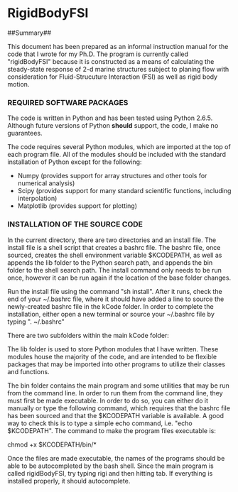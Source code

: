 # RigidBodyFSI #

##Summary##

This document has been prepared as an informal instruction manual for the code that I wrote for my Ph.D. The program is currently called "rigidBodyFSI" because it is constructed as a means of calculating the steady-state response of 2-d marine structures subject to planing flow with consideration for Fluid-Strucuture Interaction (FSI) as well as rigid body motion.

### REQUIRED SOFTWARE PACKAGES ###

The code is written in Python and has been tested using Python 2.6.5. Although future versions of Python **should** support, the code, I make no guarantees.

The code requires several Python modules, which are imported at the top of each program file. All of the modules should be included with the standard installation of Python except for the following:
- Numpy (provides support for array structures and other tools for numerical analysis)
- Scipy (provides support for many standard scientific functions, including interpolation)
- Matplotlib (provides support for plotting)


### INSTALLATION OF THE SOURCE CODE ###

In the current directory, there are two directories and an install file. The install file is a shell script that creates a bashrc file. The bashrc file, once sourced, creates the shell environment variable $KCODEPATH, as well as appends the lib folder to the Python search path, and appends the bin folder to the shell search path. The install command only needs to be run once, however it can be run again if the location of the base folder changes.

Run the install file using the command "sh install". After it runs, check the end of your ~/.bashrc file, where it should have added a line to source the newly-created bashrc file in the kCode folder. In order to complete the installation, either open a new terminal or source your ~/.bashrc file by typing ". ~/.bashrc"

There are two subfolders within the main kCode folder:

The lib folder is used to store Python modules that I have written. These modules house the majority of the code, and are intended to be flexible packages that may be imported into other programs to utilize their classes and functions.

The bin folder contains the main program and some utilities that may be run from the command line. In order to run them from the command line, they must first be made executable. In order to do so, you can either do it manually or type the following command, which requires that the bashrc file has been sourced and that the $KCODEPATH variable is available. A good way to check this is to type a simple echo command, i.e. "echo $KCODEPATH". The command to make the program files executable is:

chmod +x $KCODEPATH/bin/*

Once the files are made executable, the names of the programs should be able to be autocompleted by the bash shell. Since the main program is called rigidBodyFSI, try typing rigi and then hitting tab. If everything is installed properly, it should autocomplete.
